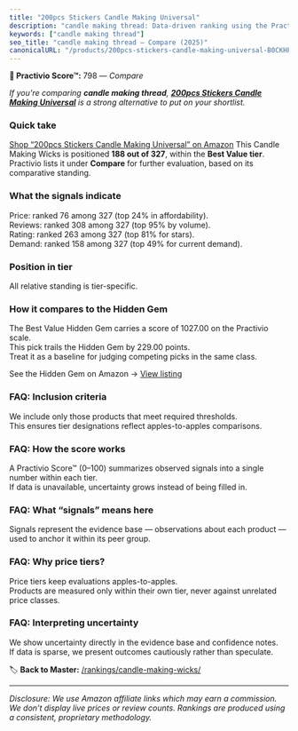 ```yaml
---
title: "200pcs Stickers Candle Making Universal"
description: "candle making thread: Data-driven ranking using the Practivio Score™. Positioned by quality, value, demand, findability, momentum."
keywords: ["candle making thread"]
seo_title: "candle making thread — Compare (2025)"
canonicalURL: "/products/200pcs-stickers-candle-making-universal-B0CKHPZWS2/"
---
```


**🛒 Practivio Score™:** 798 — _Compare_


*If you're comparing **candle making thread**, **[200pcs Stickers Candle Making Universal](https://www.amazon.com/dp/B0CKHPZWS2?tag=practivio-20)** is a strong alternative to put on your shortlist.*
### Quick take
[Shop “200pcs Stickers Candle Making Universal” on Amazon](https://www.amazon.com/dp/B0CKHPZWS2?tag=practivio-20)
This Candle Making Wicks is positioned **188 out of 327**, within the **Best Value tier**.  
Practivio lists it under **Compare** for further evaluation, based on its comparative standing.

### What the signals indicate
Price: ranked 76 among 327 (top 24% in affordability).  
Reviews: ranked 308 among 327 (top 95% by volume).  
Rating: ranked 263 among 327 (top 81% for stars).  
Demand: ranked 158 among 327 (top 49% for current demand).

### Position in tier
All relative standing is tier-specific.

### How it compares to the Hidden Gem
The Best Value Hidden Gem carries a score of 1027.00 on the Practivio scale.  
This pick trails the Hidden Gem by 229.00 points.  
Treat it as a baseline for judging competing picks in the same class.  

See the Hidden Gem on Amazon → [View listing](https://www.amazon.com/dp/B097D7S6KB?tag=practivio-20)

### FAQ: Inclusion criteria
We include only those products that meet required thresholds.  
This ensures tier designations reflect apples-to-apples comparisons.

### FAQ: How the score works
A Practivio Score™ (0–100) summarizes observed signals into a single number within each tier.  
If data is unavailable, uncertainty grows instead of being filled in.

### FAQ: What “signals” means here
Signals represent the evidence base — observations about each product — used to anchor it within its peer group.

### FAQ: Why price tiers?
Price tiers keep evaluations apples-to-apples.  
Products are measured only within their own tier, never against unrelated price classes.

### FAQ: Interpreting uncertainty
We show uncertainty directly in the evidence base and confidence notes.  
If data is sparse, we present outcomes cautiously rather than speculate.

<!-- Missing template for Compare/CompareWithinPriceClass -->


🏷️ **Back to Master:** [/rankings/candle-making-wicks/](/rankings/candle-making-wicks/)

---
_Disclosure: We use Amazon affiliate links which may earn a commission. We don’t display live prices or review counts. Rankings are produced using a consistent, proprietary methodology._
